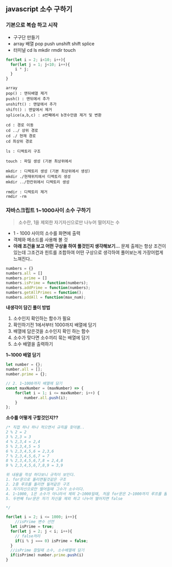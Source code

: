 ## javascript 소수 구하기

### 기본으로 복습 하고 시작

- 구구단 만들기
- array 배열 pop push unshift shift splice
- 터미널 cd ls mkdir rmdir touch

```javascript
for(let i = 2; i<10; i++){
  for(let j = 1; j<10; i++){
    i * j;
  }
}
```

```
array 
pop() : 맨뒤배열 제거
push() : 맨뒤에서 추가
unshift() : 맨앞에서 추가
shift() : 맨앞에서 제거
splice(a,b,c) : a번째에서 b갯수만큼 제거 및 변환
```

```
cd : 경로 이동
cd ../ 상위 경로
cd ./ 현재 경로
cd 최상위 경로

ls : 디렉토리 구조

touch : 파일 생성 (기본 최상위에서

mkdir : 디렉토리 생성 (기본 최상위에서 생성)
mkdir ./현재위치에서 디렉토리 생성
mkdir ../한칸위에서 디렉토리 생성

rmdir : 디렉토리 제거
rmdir -rm 
```

 

### 자바스크립트 1~1000사이 소수 구하기

> 소수란, 1을 제외한 자기자신으로만 나누어 떨어지는 수

- 1 - 1000 사이의 소수를 화면에 출력
- 객체와 메소드를 사용해 볼 것
- **아래 조건을 보고 어떤 구상을 하여 풀것인지 생각해보기...**
  문제 출제는 항상 조건이 있는데 그조건과 힌트를 조합하여 어떤 구상으로 생각하여 풀어보는게 가장어렵게 느껴진다..

```javascript
numbers = {}
numbers.all = []
numbers.prime = []
numbers.isPrime = function(numbers);
numbers.addPrime = function(numbers);
numbers.getAllPrimes = function();
numbers.addAll = function(max_num);
```

**내생각이 담긴 풀이 방법**

1. 소수인지 확인하는 함수가 필요
2. 확인하기전 1에서부터 1000까지 배열에 담기
3. 배열에 담은것을 소수인지 확인 하는 함수
4. 소수가 맞다면 소수끼리 묶는 배열에 담기
5. 소수 배열을 출력하기



**1~1000 배열 담기**

```javascript
let number = {};
number.all = [];
number.prime = {};

// 2. 1~1000까지 배열에 담기
const maxNumber = (maxNumber) => {
    for(let i = 1; i <= maxNumber; i++) {
        number.all.push(i);
    }
};
```

**소수를 어떻게 구할것인지??**

```javascript
/* 직접 하나 하나 적으면서 규칙을 찾아봄..
2 % 2 = 2
3 % 2,3 = 3
4 % 2,3,4 = 2,4
5 % 2,3,4,5 = 5
6 % 2,3,4,5,6 = 2,3,6
7 % 2,3,4,5,6,7 = 7
8 % 2,3,4,5,6,7,8 = 2,4,8
9 % 2,3,4,5,6,7,8,9 = 3,9

위 내용을 작성 하다보니 규칙이 보인다.
1. for문으로 돌리면될것같은 구조
2. 2중 루프를 돌리면 될꺼같은 구조
3. 자기자신으로만 떨어질때 그수가 소수이다.
4. 1~1000, 1은 소수가 아니라서 제외 2~1000일때, 처음 for문은 2~1000까지 루프를 돌린다.
5. 두번째 for문은 자기 자신을 제외 하고 나누어 떨어지면 false

*/

for(let i = 2; i <= 1000; i++){
	//isPrime 변수 선언
  let isPrime = true;
  for(let j = 2; j < i; i++){
    // false처리
    if(i % j === 0) isPrime = false;
  }
  //isPrime 참일때 소수, 소수배열에 담기
  if(isPrime) number.prime.push(i)
}


```


